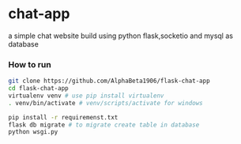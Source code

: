 # chat-app

a simple chat website build using python flask,socketio and mysql as database

### How to run 
```bash
git clone https://github.com/AlphaBeta1906/flask-chat-app
cd flask-chat-app
virtualenv venv # use pip install virtualenv
. venv/bin/activate # venv/scripts/activate for windows

pip install -r requiremenst.txt
flask db migrate # to migrate create table in database
python wsgi.py
```